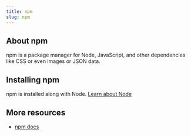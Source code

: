 ```yaml
---
title: npm
slug: npm
---
```


## About npm

npm is a package manager for Node, JavaScript, and other dependencies like CSS or even images or JSON data.

## Installing npm

npm is installed along with Node. [Learn about Node](/node)

## More resources
- [npm docs](https://docs.npmjs.com/)
